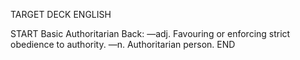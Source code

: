 TARGET DECK
ENGLISH

START
Basic
Authoritarian
Back: —adj. Favouring or enforcing strict obedience to authority. —n. Authoritarian person.
END
